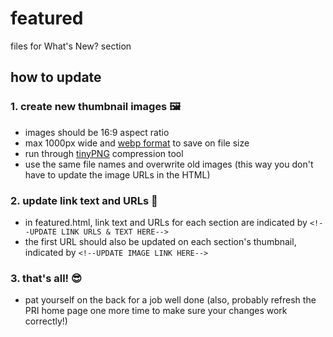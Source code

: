 # featured
files for What's New? section

## how to update
### 1. create new thumbnail images 🖼️
  * images should be 16:9 aspect ratio
  * max 1000px wide and [webp format](https://developers.google.com/speed/webp/) to save on file size
  * run through [tinyPNG](https://tinypng.com/) compression tool
  * use the same file names and overwrite old images (this way you don't have to update the image URLs in the HTML)

### 2. update link text and URLs 📝
  * in featured.html, link text and URLs for each section are indicated by `<!--UPDATE LINK URLS & TEXT HERE-->`
  * the first URL should also be updated on each section's thumbnail, indicated by `<!--UPDATE IMAGE LINK HERE-->`

### 3. that's all! 😎
  * pat yourself on the back for a job well done (also, probably refresh the PRI home page one more time to make sure your changes work correctly!)
